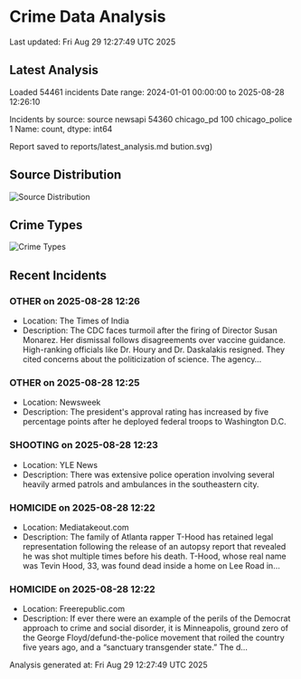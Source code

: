 # Crime Data Analysis
Last updated: Fri Aug 29 12:27:49 UTC 2025

## Latest Analysis

Loaded 54461 incidents
Date range: 2024-01-01 00:00:00 to 2025-08-28 12:26:10

Incidents by source:
source
newsapi           54360
chicago_pd          100
chicago_police        1
Name: count, dtype: int64

Report saved to reports/latest_analysis.md
bution.svg)

## Source Distribution
![Source Distribution](images/source_distribution.svg)

## Crime Types
![Crime Types](images/crime_types.svg)

## Recent Incidents

### OTHER on 2025-08-28 12:26
- Location: The Times of India
- Description: The CDC faces turmoil after the firing of Director Susan Monarez. Her dismissal follows disagreements over vaccine guidance. High-ranking officials like Dr. Houry and Dr. Daskalakis resigned. They cited concerns about the politicization of science. The agency…


### OTHER on 2025-08-28 12:25
- Location: Newsweek
- Description: The president's approval rating has increased by five percentage points after he deployed federal troops to Washington D.C.


### SHOOTING on 2025-08-28 12:23
- Location: YLE News
- Description: There was extensive police operation involving several heavily armed patrols and ambulances in the southeastern city.


### HOMICIDE on 2025-08-28 12:22
- Location: Mediatakeout.com
- Description: The family of Atlanta rapper T-Hood has retained legal representation following the release of an autopsy report that revealed he was shot multiple times before his death. T-Hood, whose real name was Tevin Hood, 33, was found dead inside a home on Lee Road in…


### HOMICIDE on 2025-08-28 12:22
- Location: Freerepublic.com
- Description: If ever there were an example of the perils of the Democrat approach to crime and social disorder, it is Minneapolis, ground zero of the George Floyd/defund-the-police movement that roiled the country five years ago, and a “sanctuary transgender state.” The d…

Analysis generated at: Fri Aug 29 12:27:49 UTC 2025
